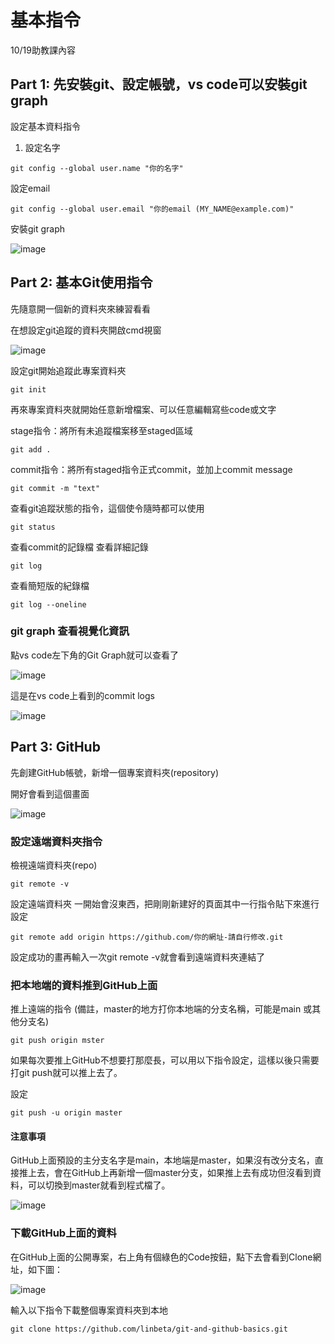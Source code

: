 # 基本指令

10/19助教課內容


## Part 1: 先安裝git、設定帳號，vs code可以安裝git graph

設定基本資料指令

1. 設定名字
```
git config --global user.name "你的名字"
```
設定email
```
git config --global user.email "你的email (MY_NAME@example.com)"
```


安裝git graph

![image](/安裝git_graph.PNG)



## Part 2: 基本Git使用指令


先隨意開一個新的資料夾來練習看看

在想設定git追蹤的資料夾開啟cmd視窗

![image](/open_cmd.PNG)



設定git開始追蹤此專案資料夾
```
git init 
```
再來專案資料夾就開始任意新增檔案、可以任意編輯寫些code或文字

stage指令：將所有未追蹤檔案移至staged區域
```
git add .
```

commit指令：將所有staged指令正式commit，並加上commit message
```
git commit -m "text"
```

查看git追蹤狀態的指令，這個使令隨時都可以使用
```
git status
```

查看commit的記錄檔
查看詳細記錄
```
git log
```
查看簡短版的紀錄檔
```
git log --oneline
```

### git graph 查看視覺化資訊

點vs code左下角的Git Graph就可以查看了

![image](/gitgraph.PNG)


這是在vs code上看到的commit logs

![image](/commit_msg_on_vs_code.PNG)



## Part 3: GitHub

先創建GitHub帳號，新增一個專案資料夾(repository)

開好會看到這個畫面

![image](/github_new_repo.PNG)




### 設定遠端資料夾指令

檢視遠端資料夾(repo)
```
git remote -v
```

設定遠端資料夾
一開始會沒東西，把剛剛新建好的頁面其中一行指令貼下來進行設定
```
git remote add origin https://github.com/你的網址-請自行修改.git
```

設定成功的畫再輸入一次git remote -v就會看到遠端資料夾連結了


### 把本地端的資料推到GitHub上面

推上遠端的指令 (備註，master的地方打你本地端的分支名稱，可能是main 或其他分支名)
```
git push origin mster
```

如果每次要推上GitHub不想要打那麼長，可以用以下指令設定，這樣以後只需要打git push就可以推上去了。

設定
```
git push -u origin master
```

#### 注意事項

GitHub上面預設的主分支名字是main，本地端是master，如果沒有改分支名，直接推上去，會在GitHub上再新增一個master分支，如果推上去有成功但沒看到資料，可以切換到master就看到程式檔了。

![image](/branch_name.PNG)


### 下載GitHub上面的資料

在GitHub上面的公開專案，右上角有個綠色的Code按鈕，點下去會看到Clone網址，如下圖：

![image](/git_clone.PNG)


輸入以下指令下載整個專案資料夾到本地
```
git clone https://github.com/linbeta/git-and-github-basics.git
```
